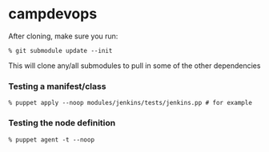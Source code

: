 # campdevops

After cloning, make sure you run:

    % git submodule update --init

This will clone any/all submodules to pull in some of the other dependencies


### Testing a manifest/class

    % puppet apply --noop modules/jenkins/tests/jenkins.pp # for example

### Testing the node definition

    % puppet agent -t --noop

